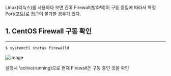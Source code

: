  Linux(리눅스)를 사용하다 보면 간혹 Firewall(방화벽)이 구동 중임에 따라서 특정 Port(포트)로 접근이 불가한 경우가 있다.
 
 ## 1. CentOS Firewall 구동 확인
----
```
$ systemctl status firewalld
```
![image](https://user-images.githubusercontent.com/81672260/142145080-a459c8f2-edfa-41dd-a2ba-c17f9cb6427e.png)

실행시 'active(running)으로 현재 Firewall은 구동 중인 것을 확인
